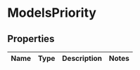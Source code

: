 
# ModelsPriority

## Properties
Name | Type | Description | Notes
------------ | ------------- | ------------- | -------------



